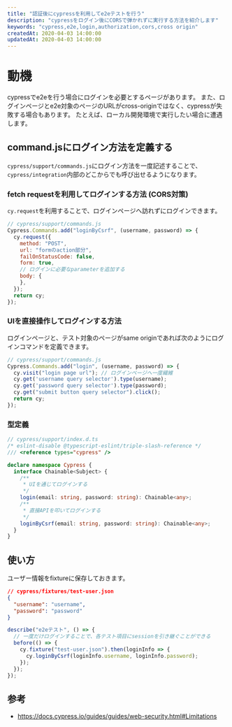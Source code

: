 ```yaml
---
title: "認証後にcypressを利用してe2eテストを行う"
description: "cypressをログイン後にCORSで弾かれずに実行する方法を紹介します"
keywords: "cypress,e2e,login,authorization,cors,cross origin"
createdAt: 2020-04-03 14:00:00
updatedAt: 2020-04-03 14:00:00
---
```


# 動機

cypressでe2eを行う場合にログインを必要とするページがあります。
また、ログインページとe2e対象のページのURLがcross-originではなく、cypressが失敗する場合もあります。
たとえば、ローカル開発環境で実行したい場合に遭遇します。

## command.jsにログイン方法を定義する

`cypress/support/commands.js`にログイン方法を一度記述することで、`cypress/integration`内部のどこからでも呼び出せるようになります。

### fetch requestを利用してログインする方法 (CORS対策)

`cy.request`を利用することで、ログインページへ訪れずにログインできます。

```js
// cypress/support/commands.js
Cypress.Commands.add("loginByCsrf", (username, password) => {
  cy.request({
    method: "POST",
    url: "formのaction部分",
    failOnStatusCode: false,
    form: true,
    // ログインに必要なparameterを追加する
    body: {
    },
  });
  return cy;
});
```

### UIを直接操作してログインする方法

ログインページと、テスト対象のページがsame originであれば次のようにログインコマンドを定義できます。

```js
// cypress/support/commands.js
Cypress.Commands.add("login", (username, password) => {
  cy.visit("login page url"); // ログインページへ一度繊維
  cy.get('username query selector').type(username);
  cy.get('password query selector').type(password);
  cy.get("submit button query selector").click();
  return cy;
});
```

### 型定義

```ts
// cypress/support/index.d.ts
/* eslint-disable @typescript-eslint/triple-slash-reference */
/// <reference types="cypress" />

declare namespace Cypress {
  interface Chainable<Subject> {
    /**
     * UIを通じてログインする
     */
    login(email: string, password: string): Chainable<any>;
    /**
     * 直接APIを叩いてログインする
     */
    loginByCsrf(email: string, password: string): Chainable<any>;
  }
}
```

## 使い方

ユーザー情報をfixtureに保存しておきます。

```json
// cypress/fixtures/test-user.json
{
  "username": "username",
  "password": "password"
}
```

```ts
describe("e2eテスト", () => {
  // 一度だけログインすることで、各テスト項目にsessionを引き継ぐことができる
  before(() => {
    cy.fixture("test-user.json").then(loginInfo => {
      cy.loginByCsrf(loginInfo.username, loginInfo.password);
    });
  });
});
```

## 参考

* <https://docs.cypress.io/guides/guides/web-security.html#Limitations>

